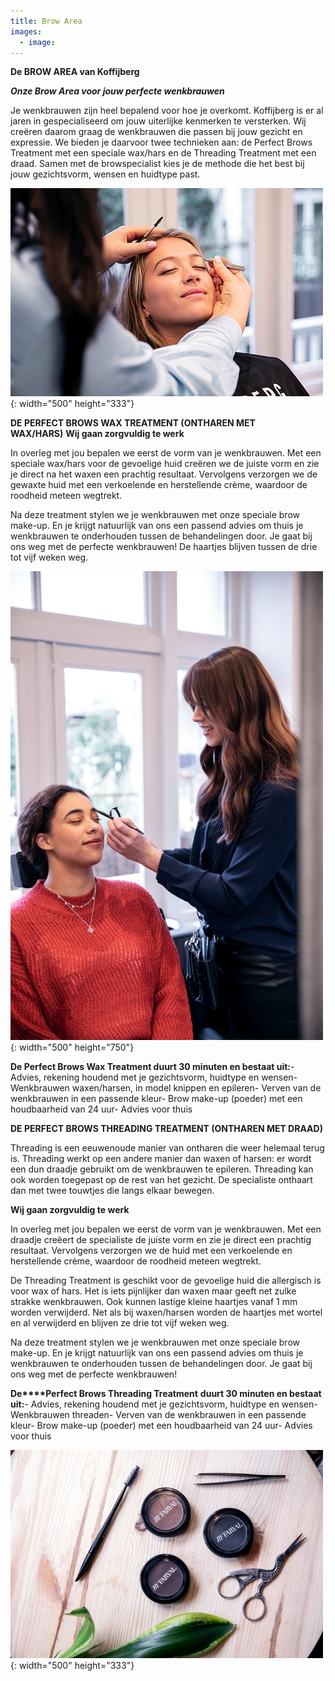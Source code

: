 ```yaml
---
title: Brow Area
images:
  - image:
---
```


**De BROW AREA van Koffijberg**

***Onze Brow Area voor jouw perfecte wenkbrauwen***

Je wenkbrauwen zijn heel bepalend voor hoe je overkomt. Koffijberg is er al jaren in gespecialiseerd om jouw uiterlijke kenmerken te versterken. Wij creëren daarom graag de wenkbrauwen die passen bij jouw gezicht en expressie. We bieden je daarvoor twee technieken aan: de Perfect Brows Treatment met een speciale wax/hars en de Threading Treatment met een draad. Samen met de browspecialist kies je de methode die het best bij jouw gezichtsvorm, wensen en huidtype past.

![](/uploads/brow-area-1-kapper-koffijberg-amsterdam.jpg){: width="500" height="333"}

**DE PERFECT BROWS WAX TREATMENT (ONTHAREN MET WAX/HARS)**&nbsp;**Wij gaan zorgvuldig te werk**

In overleg met jou bepalen we eerst de vorm van je wenkbrauwen. Met een speciale wax/hars voor de gevoelige huid creëren we de juiste vorm en zie je direct na het waxen een prachtig resultaat. Vervolgens verzorgen we de gewaxte huid met een verkoelende en herstellende cr&egrave;me, waardoor de roodheid meteen wegtrekt.

Na deze treatment stylen we je wenkbrauwen met onze speciale brow make-up. En je krijgt natuurlijk van ons een passend advies om thuis je wenkbrauwen te onderhouden tussen de behandelingen door. Je gaat bij ons weg met de perfecte wenkbrauwen\! De haartjes blijven tussen de drie tot vijf weken weg.

![](/uploads/brow-area-2-kapper-amsterdam-koffijberg.jpg){: width="500" height="750"}

**De Perfect Brows Wax Treatment duurt 30 minuten en bestaat uit:**\- Advies, rekening houdend met je gezichtsvorm, huidtype en wensen- Wenkbrauwen waxen/harsen, in model knippen en epileren- Verven van de wenkbrauwen in een passende kleur- Brow make-up (poeder) met een houdbaarheid van 24 uur- Advies voor thuis

**DE PERFECT BROWS THREADING TREATMENT (ONTHAREN MET DRAAD)**

Threading is een eeuwenoude manier van ontharen die weer helemaal terug is. Threading werkt op een andere manier dan waxen of harsen: er wordt een dun draadje gebruikt om de wenkbrauwen te epileren. Threading kan ook worden toegepast op de rest van het gezicht. De specialiste onthaart dan met twee touwtjes die langs elkaar bewegen.

**Wij gaan zorgvuldig te werk**

In overleg met jou bepalen we eerst de vorm van je wenkbrauwen. Met een draadje creëert de specialiste de juiste vorm en zie je direct een prachtig resultaat. Vervolgens verzorgen we de huid met een verkoelende en herstellende cr&egrave;me, waardoor de roodheid meteen wegtrekt.

De Threading Treatment is geschikt voor de gevoelige huid die allergisch is voor wax of hars. Het is iets pijnlijker dan waxen maar geeft net zulke strakke wenkbrauwen. Ook kunnen lastige kleine haartjes vanaf 1 mm worden verwijderd. Net als bij waxen/harsen worden de haartjes met wortel en al verwijderd en blijven ze drie tot vijf weken weg.

Na deze treatment stylen we je wenkbrauwen met onze speciale brow make-up. En je krijgt natuurlijk van ons een passend advies om thuis je wenkbrauwen te onderhouden tussen de behandelingen door. Je gaat bij ons weg met de perfecte wenkbrauwen\!

**De****Perfect Brows Threading Treatment**&nbsp;**duurt 30 minuten en bestaat uit:**\- Advies, rekening houdend met je gezichtsvorm, huidtype en wensen- Wenkbrauwen threaden- Verven van de wenkbrauwen in een passende kleur- Brow make-up (poeder) met een houdbaarheid van 24 uur- Advies voor thuis

![](/uploads/brow-area-3-kapper-amsterdam-koffijberg.jpg){: width="500" height="333"}

&nbsp;

&nbsp;

&nbsp;

&nbsp;